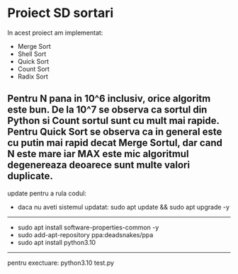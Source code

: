 # Proiect SD sortari

In acest proiect am implementat:
- Merge Sort
- Shell Sort
- Quick Sort
- Count Sort
- Radix Sort

Pentru N pana in 10^6 inclusiv, orice algoritm este bun.
De la 10^7 se observa ca sortul din Python si Count sortul sunt cu mult mai rapide.
Pentru Quick Sort se observa ca in general este cu putin mai rapid decat Merge Sortul, dar cand N este mare iar MAX este mic algoritmul degenereaza deoarece sunt multe valori duplicate.
-----------------------------------
update pentru a rula codul:

- daca nu aveti sistemul updatat: sudo apt update && sudo apt upgrade -y
-----------------------------------
- sudo apt install software-properties-common -y
- sudo add-apt-repository ppa:deadsnakes/ppa
- sudo apt install python3.10
-----------------------------------
pentru exectuare: python3.10 test.py
